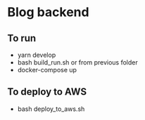 # Blog backend

## To run
- yarn develop
- bash build_run.sh
or from previous folder
- docker-compose up

## To deploy to AWS
- bash deploy_to_aws.sh
